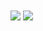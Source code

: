<a>
  <img align="center" src="https://github-readme-stats.vercel.app/api?username=ImPuLsE213&count_private=true&show_icons=true&theme=gruvbox&locale=es" />
</a>
<a>
  <img align="center" src="https://github-readme-stats.vercel.app/api/top-langs/?username=tellgreenpo&hide=html&layout=compact&langs_count=6&card_width=445&theme=gruvbox&locale=es" />
</a>
